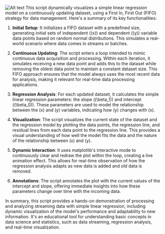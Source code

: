 ![Alt text](/learning-regression/regress.png?raw=true "Screenshot")
This script dynamically visualizes a simple linear regression model on a continuously updating dataset, using a First In, First Out (FIFO) strategy for data management. Here's a summary of its key functionalities:

1. **Initial Setup**: It initializes a FIFO dataset with a predefined size, generating initial sets of independent (\(x\)) and dependent (\(y\)) variable data points based on random normal distributions. This simulates a real-world scenario where data comes in streams or batches.

2. **Continuous Updating**: The script enters a loop intended to mimic continuous data acquisition and processing. Within each iteration, it simulates receiving a new data point and adds this to the dataset while removing the oldest data point to maintain a constant dataset size. This FIFO approach ensures that the model always uses the most recent data for analysis, making it relevant for real-time data processing applications.

3. **Regression Analysis**: For each updated dataset, it calculates the simple linear regression parameters: the slope (\(\beta_1\)) and intercept (\(\beta_0\)). These parameters are used to model the relationship between the \(x\) and \(y\) variables, indicating how \(y\) changes with \(x\).

4. **Visualization**: The script visualizes the current state of the dataset and the regression model by plotting the data points, the regression line, and residual lines from each data point to the regression line. This provides a visual understanding of how well the model fits the data and the nature of the relationship between \(x\) and \(y\).

5. **Dynamic Interaction**: It uses matplotlib's interactive mode to continuously clear and redraw the plot within the loop, creating a live animation effect. This allows for real-time observation of how the regression analysis adapts as new data is added and old data is removed.

6. **Annotations**: The script annotates the plot with the current values of the intercept and slope, offering immediate insights into how these parameters change over time with the incoming data.

In summary, this script provides a hands-on demonstration of processing and analyzing streaming data with simple linear regression, including dynamic visualization of the model's performance and adaptability to new information. It's an educational tool for understanding basic concepts in data science and statistics, such as data streaming, regression analysis, and real-time visualization.
